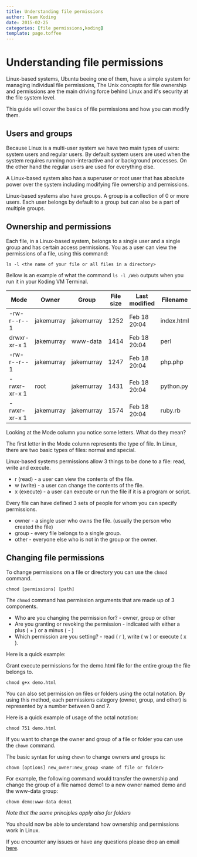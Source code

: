 ```yaml
---
title: Understanding file permissions
author: Team Koding
date: 2015-02-25
categories: [file permissions,koding]
template: page.toffee
---
```


# Understanding file permissions

Linux-based systems, Ubuntu beeing one of them, have a simple system for managing individual file permissions, The Unix concepts for file ownership and permissions are the main driving force behind Linux and it's security at the file system level.

This guide will cover the basics of file permissions and how you can modify them.

## Users and groups

Because Linux is a multi-user system we have two main types of users: system users and regular users. By default system users are used when the system requires running non-interactive and or background processes. On the other hand the regular users are used for everything else.

A Linux-based system also has a superuser or root user that has absolute power over the system including modifying file ownership and permissions.

Linux-based systems also have groups. A group is a collection of 0 or more users. Each user belongs by default to a group but can also be a part of multiple groups.

## Ownership and permissions

Each file, in a Linux-based system, belongs to a single user and a single group and has certain access permissions. You as a user can view the permissions of a file, using this command:

```
ls -l <the name of your file or all files in a directory>
```

Bellow is an example of what the command `ls -l /Web` outputs when you run it in your Koding VM Terminal.

| Mode         | Owner      | Group      | File size | Last modified | Filename   |
|--------------|------------|------------|-----------|---------------|------------|
| -rw-r--r-- 1 | jakemurray | jakemurray | 1252      | Feb 18 20:04  | index.html |
| drwxr-xr-x 1 | jakemurray | www-data   | 1414      | Feb 18 20:04  | perl    |
| -rw-r--r-- 1 | jakemurray | jakemurray | 1247      | Feb 18 20:04  | php.php    |
| -rwxr-xr-x 1 | root       | jakemurray | 1431      | Feb 18 20:04  | python.py  |
| -rwxr-xr-x 1 | jakemurray | jakemurray | 1574      | Feb 18 20:04  | ruby.rb    |

Looking at the Mode column you notice some letters. What do they mean?

The first letter in the Mode column represents the type of file. In Linux, there are two basic types of files: normal and special.

Linux-based systems permissions allow 3 things to be done to a file: read, write and execute.

* r (read) - a user can view the contents of the file.
* w (write) - a user can change the contents of the file.
* x (execute) - a user can execute or run the file if it is a program or script.

Every file can have defined 3 sets of people for whom you can specify permissions.

* owner - a single user who owns the file. (usually the person who created the file)
* group - every file belongs to a single group.
* other - everyone else who is not in the group or the owner.

## Changing file permissions

To change permissions on a file or directory you can use the `chmod` command.

```
chmod [permissions] [path]
```

The `chmod` command has permission arguments that are made up of 3 components.

* Who are you changing the permission for? - owner, group or other
* Are you granting or revoking the permission - indicated with either a plus ( + ) or a minus ( - )
* Which permission are you setting? - read ( r ), write ( w ) or execute ( x ).

Here is a quick example:

Grant execute permissions for the demo.html file for the entire group the file belongs to.

```
chmod g+x demo.html
```

You can also set permission on files or folders using the octal notation. By using this method, each permissions category (owner, group, and other) is represented by a number between 0 and 7.

Here is a quick example of usage of the octal notation:

```
chmod 751 demo.html
```

If you want to change the owner and group of a file or folder you can use the `chown` command.

The basic syntax for using `chown` to change owners and groups is:

```
chown [options] new_owner:new_group <name of file or folder>
```

For example, the following command would transfer the ownership and change the group of a file named demo1 to a new owner named demo and the www-data group:

```
chown demo:www-data demo1
```

_Note that the same principles apply also for folders_

You should now be able to understand how ownership and permissions work in Linux.

If you encounter any issues or have any questions please drop an email [here](mailto:support@koding.com).

